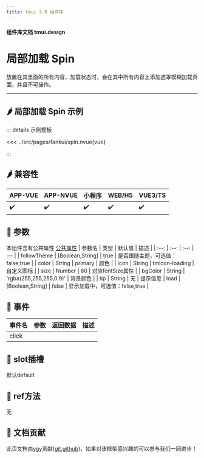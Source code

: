 ```yaml
---
title: tmui 3.0 组件库
---
```


<script setup>
import webview from '../components/mobileWebview.vue'
</script>

#### 组件库文档 tmui.design

# 局部加载 Spin
放置在其里面的所有内容，加载状态时，会在其中所有内容上添加遮罩模糊加载页面，并且不可操作。

---


## :hot_pepper: 局部加载 Spin 示例

<webview url="https://tmui.design/h5/#/pages/fankui/spin"></webview>

::: details 示例模板

<<< ../src/pages/fankui/spin.nvue{vue}

:::

## :hot_pepper: 兼容性

| APP-VUE | APP-NVUE | 小程序 | WEB/H5 | VUE3/TS |
| --- | --- | --- | --- | --- |
| :heavy_check_mark: | :heavy_check_mark: | :heavy_check_mark: | :heavy_check_mark: | :heavy_check_mark: |

## :seedling: 参数
本组件含有公共属性 [公共属性](/spec/组件公共样式.html)
| 参数名 | 类型 | 默认值 | 描述 |
| :--: | :--: | :--: | :-- |
| followTheme | [Boolean,String] | true | 是否跟随主题，可选值：false,true |
| color | String | primary | 颜色 |
| icon | String | tmicon-loading | 自定义图标 |
| size | Number | 60 | 对应fontSize属性 |
| bgColor | String | 'rgba(255,255,255,0.9)' | 背景颜色 |
| tip | String | 无 | 提示信息
| load | [Boolean,String] | false | 显示加载中，可选值：false,true |
## :rose: 事件
| 事件名 | 参数 | 返回数据 | 描述 |
| --- | --- | --- | --- |
| click |  |  |  |

## :corn: slot插槽
默认default

## :green_salad: ref方法
无


## :couplekiss: 文档贡献
此页文档由ygy贡献([git](https://gitee.com/ygy-promise),[github](https://github.com/ygy-97))，如果对该框架感兴趣的可以参与我们一同进步！